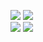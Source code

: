 
![](https://tgpicture.6666689.xyz/file/1745240357732_image.png) 
![](https://tgpicture.6666689.xyz/file/1745240370685_image.png)   
![](https://tgpicture.6666689.xyz/file/1745240455703_image.png) 
![](https://tgpicture.6666689.xyz/file/1745240405939_image.png)

